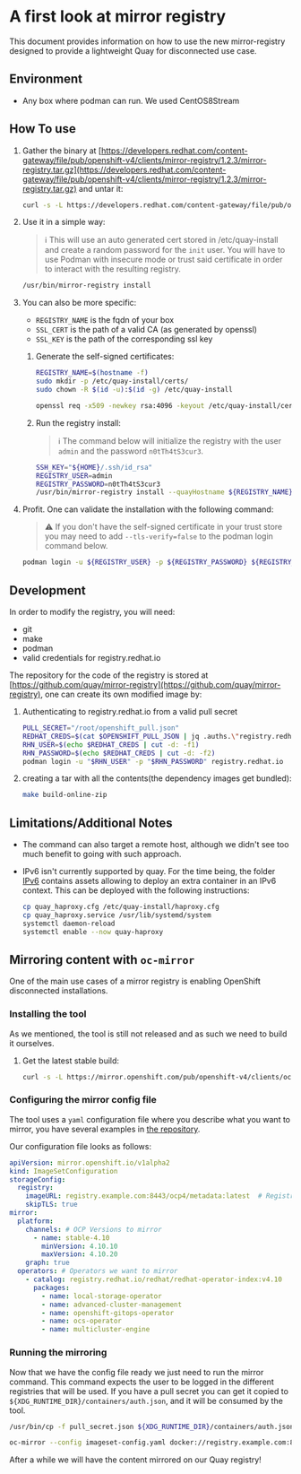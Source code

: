 # **A first look at mirror registry**

This document provides information on how to use the new mirror-registry designed to provide a lightweight Quay for disconnected use case.

## **Environment**

* Any box where podman can run. We used CentOS8Stream

## **How To use**

1. Gather the binary at [https://developers.redhat.com/content-gateway/file/pub/openshift-v4/clients/mirror-registry/1.2.3/mirror-registry.tar.gz](https://developers.redhat.com/content-gateway/file/pub/openshift-v4/clients/mirror-registry/1.2.3/mirror-registry.tar.gz) and untar it:

    ~~~sh
    curl -s -L https://developers.redhat.com/content-gateway/file/pub/openshift-v4/clients/mirror-registry/1.2.3/mirror-registry.tar.gz | tar xvz -C /usr/bin
    ~~~

2. Use it in a simple way:

    > :information_source: This will use an auto generated cert stored in /etc/quay-install and create a random password for the `init` user. You will have to use Podman with insecure mode or trust said certificate in order to interact with the resulting registry.

    ~~~sh
    /usr/bin/mirror-registry install
    ~~~

3. You can also be more specific:

    * `REGISTRY_NAME` is the fqdn of your box
    * `SSL_CERT` is the path of a valid CA (as generated by openssl)
    * `SSL_KEY` is the path of the corresponding ssl key

    1. Generate the self-signed certificates:

        ~~~sh
        REGISTRY_NAME=$(hostname -f)
        sudo mkdir -p /etc/quay-install/certs/
        sudo chown -R $(id -u):$(id -g) /etc/quay-install

        openssl req -x509 -newkey rsa:4096 -keyout /etc/quay-install/certs/registry-key.pem -nodes -out /etc/quay-install/certs/registry-cert.pem -sha256 -days 9999 -subj "/CN=${REGISTRY_NAME}" -addext "subjectAltName = DNS:${REGISTRY_NAME}"
        ~~~

    2. Run the registry install:

        > :information_source: The command below will initialize the registry with the user `admin` and the password `n0tTh4tS3cur3`.

        ~~~sh
        SSH_KEY="${HOME}/.ssh/id_rsa"
        REGISTRY_USER=admin
        REGISTRY_PASSWORD=n0tTh4tS3cur3
        /usr/bin/mirror-registry install --quayHostname ${REGISTRY_NAME} --sslCert /etc/quay-install/certs/registry-cert.pem --sslKey /etc/quay-install/certs/registry-key.pem --initUser ${REGISTRY_USER} --initPassword ${REGISTRY_PASSWORD} --ssh-key ${SSH_KEY}
        ~~~

4. Profit. One can validate the installation with the following command:

    > :warning: If you don't have the self-signed certificate in your trust store you may need to add `--tls-verify=false` to the podman login command below.

    ~~~sh
    podman login -u ${REGISTRY_USER} -p ${REGISTRY_PASSWORD} ${REGISTRY_NAME}:8443
    ~~~

## **Development**

In order to modify the registry, you will need:

* git
* make
* podman
* valid credentials for registry.redhat.io

The repository for the code of the registry is stored at [https://github.com/quay/mirror-registry](https://github.com/quay/mirror-registry), one can create its own modified image by:

1. Authenticating to registry.redhat.io from a valid pull secret

    ~~~sh
    PULL_SECRET="/root/openshift_pull.json"
    REDHAT_CREDS=$(cat $OPENSHIFT_PULL_JSON | jq .auths.\"registry.redhat.io\".auth -r | base64 -d)
    RHN_USER=$(echo $REDHAT_CREDS | cut -d: -f1)
    RHN_PASSWORD=$(echo $REDHAT_CREDS | cut -d: -f2)
    podman login -u "$RHN_USER" -p "$RHN_PASSWORD" registry.redhat.io
    ~~~

2. creating a tar with all the contents(the dependency images get bundled):

    ~~~sh
    make build-online-zip
    ~~~

## **Limitations/Additional Notes**

* The command can also target a remote host, although we didn't see too much benefit to going with such approach.
* IPv6 isn't currently supported by quay. For the time being, the folder [IPv6](ipv6) contains assets allowing to deploy an extra container in an IPv6 context. This can be deployed with the following instructions:

    ~~~sh
    cp quay_haproxy.cfg /etc/quay-install/haproxy.cfg
    cp quay_haproxy.service /usr/lib/systemd/system
    systemctl daemon-reload
    systemctl enable --now quay-haproxy
    ~~~

## **Mirroring content with `oc-mirror`**

One of the main use cases of a mirror registry is enabling OpenShift disconnected installations.

### **Installing the tool**

As we mentioned, the tool is still not released and as such we need to build it ourselves.

1. Get the latest stable build:

    ~~~sh
    curl -s -L https://mirror.openshift.com/pub/openshift-v4/clients/ocp/stable/oc-mirror.tar.gz | sudo tar xvz -C /usr/bin
    ~~~

### **Configuring the mirror config file**

The tool uses a `yaml` configuration file where you describe what you want to mirror, you have several examples in [the repository](https://github.com/openshift/oc-mirror/tree/main/docs/examples).

Our configuration file looks as follows:

~~~yaml
apiVersion: mirror.openshift.io/v1alpha2
kind: ImageSetConfiguration
storageConfig:
  registry:
    imageURL: registry.example.com:8443/ocp4/metadata:latest  # Registry where we will mirror the images
    skipTLS: true
mirror:
  platform:
    channels: # OCP Versions to mirror
      - name: stable-4.10
        minVersion: 4.10.10
        maxVersion: 4.10.20
    graph: true
  operators: # Operators we want to mirror
    - catalog: registry.redhat.io/redhat/redhat-operator-index:v4.10
      packages:
        - name: local-storage-operator
        - name: advanced-cluster-management
        - name: openshift-gitops-operator
        - name: ocs-operator
        - name: multicluster-engine
~~~

### **Running the mirroring**

Now that we have the config file ready we just need to run the mirror command. This command expects the user to be logged in the different registries that will be used. If you have a pull secret you can get it copied to `${XDG_RUNTIME_DIR}/containers/auth.json`, and it will be consumed by the tool.

~~~sh
/usr/bin/cp -f pull_secret.json ${XDG_RUNTIME_DIR}/containers/auth.json

oc-mirror --config imageset-config.yaml docker://registry.example.com:8443 --dest-skip-tls
~~~

After a while we will have the content mirrored on our Quay registry!